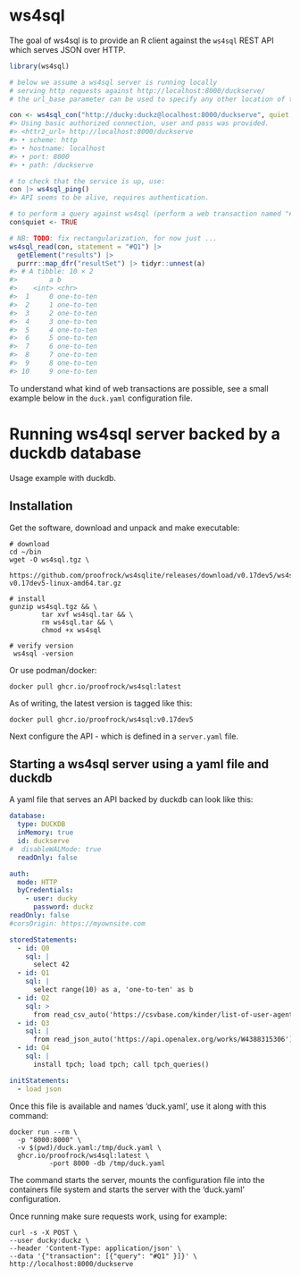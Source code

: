 
<!-- README.md is generated from README.Rmd. Please edit that file -->

# ws4sql

<!-- badges: start -->

<!-- badges: end -->

The goal of ws4sql is to provide an R client against the `ws4sql` REST
API which serves JSON over HTTP.

``` r
library(ws4sql)

# below we assume a ws4sql server is running locally 
# serving http requests against http://localhost:8000/duckserve/
# the url_base parameter can be used to specify any other location of the service

con <- ws4sql_con("http://ducky:duckz@localhost:8000/duckserve", quiet = FALSE)
#> Using basic authorized connection, user and pass was provided.
#> <httr2_url> http://localhost:8000/duckserve
#> • scheme: http
#> • hostname: localhost
#> • port: 8000
#> • path: /duckserve

# to check that the service is up, use:
con |> ws4sql_ping()
#> API seems to be alive, requires authentication.

# to perform a query against ws4sql (perform a web transaction named "#Q1"), use:
con$quiet <- TRUE

# NB: TODO: fix rectangularization, for now just ...
ws4sql_read(con, statement = "#Q1") |> 
  getElement("results") |> 
  purrr::map_dfr("resultSet") |> tidyr::unnest(a)
#> # A tibble: 10 × 2
#>        a b         
#>    <int> <chr>     
#>  1     0 one-to-ten
#>  2     1 one-to-ten
#>  3     2 one-to-ten
#>  4     3 one-to-ten
#>  5     4 one-to-ten
#>  6     5 one-to-ten
#>  7     6 one-to-ten
#>  8     7 one-to-ten
#>  9     8 one-to-ten
#> 10     9 one-to-ten
```

To understand what kind of web transactions are possible, see a small
example below in the `duck.yaml` configuration file.

# Running ws4sql server backed by a duckdb database

Usage example with duckdb.

## Installation

Get the software, download and unpack and make executable:

    # download
    cd ~/bin
    wget -O ws4sql.tgz \
            https://github.com/proofrock/ws4sqlite/releases/download/v0.17dev5/ws4sql-v0.17dev5-linux-amd64.tar.gz
    
    # install
    gunzip ws4sql.tgz && \
            tar xvf ws4sql.tar && \
            rm ws4sql.tar && \
            chmod +x ws4sql
    
    # verify version
     ws4sql -version

Or use podman/docker:

    docker pull ghcr.io/proofrock/ws4sql:latest

As of writing, the latest version is tagged like this:

    docker pull ghcr.io/proofrock/ws4sql:v0.17dev5

Next configure the API - which is defined in a `server.yaml` file.

## Starting a ws4sql server using a yaml file and duckdb

A yaml file that serves an API backed by duckdb can look like this:

``` yaml
database:
  type: DUCKDB
  inMemory: true
  id: duckserve
#  disableWALMode: true
  readOnly: false

auth:
  mode: HTTP
  byCredentials:
    - user: ducky
      password: duckz
readOnly: false
#corsOrigin: https://myownsite.com

storedStatements:
  - id: Q0
    sql: |
      select 42
  - id: Q1
    sql: |
      select range(10) as a, 'one-to-ten' as b
  - id: Q2
    sql: >
      from read_csv_auto('https://csvbase.com/kinder/list-of-user-agents')
  - id: Q3
    sql: |
      from read_json_auto('https://api.openalex.org/works/W4388315306')
  - id: Q4
    sql: |
      install tpch; load tpch; call tpch_queries()

initStatements:
  - load json
```

Once this file is available and names ‘duck.yaml’, use it along with
this command:

    docker run --rm \
      -p "8000:8000" \
      -v $(pwd)/duck.yaml:/tmp/duck.yaml \
      ghcr.io/proofrock/ws4sql:latest \
              -port 8000 -db /tmp/duck.yaml

The command starts the server, mounts the configuration file into the
containers file system and starts the server with the ‘duck.yaml’
configuration.

Once running make sure requests work, using for example:

    curl -s -X POST \
    --user ducky:duckz \
    --header 'Content-Type: application/json' \
    --data '{"transaction": [{"query": "#Q1" }]}' \
    http://localhost:8000/duckserve
